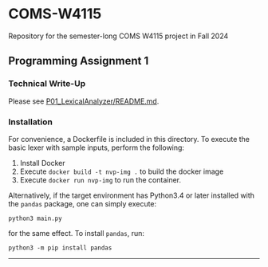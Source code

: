 # COMS-W4115
Repository for the semester-long COMS W4115 project in Fall 2024

## Programming Assignment 1
### Technical Write-Up
Please see [P01_LexicalAnalyzer/README.md](./P01_LexicalAnalyzer/README.md).

### Installation
For convenience, a Dockerfile is included in this directory. To execute the basic lexer with sample inputs, perform the following:
1. Install Docker
2. Execute `docker build -t nvp-img .` to build the docker image
3. Execute `docker run nvp-img` to run the container.

Alternatively, if the target environment has Python3.4 or later installed with the `pandas` package, one can simply execute:
```
python3 main.py
```
for the same effect. To install `pandas`, run:
```
python3 -m pip install pandas
```

----
